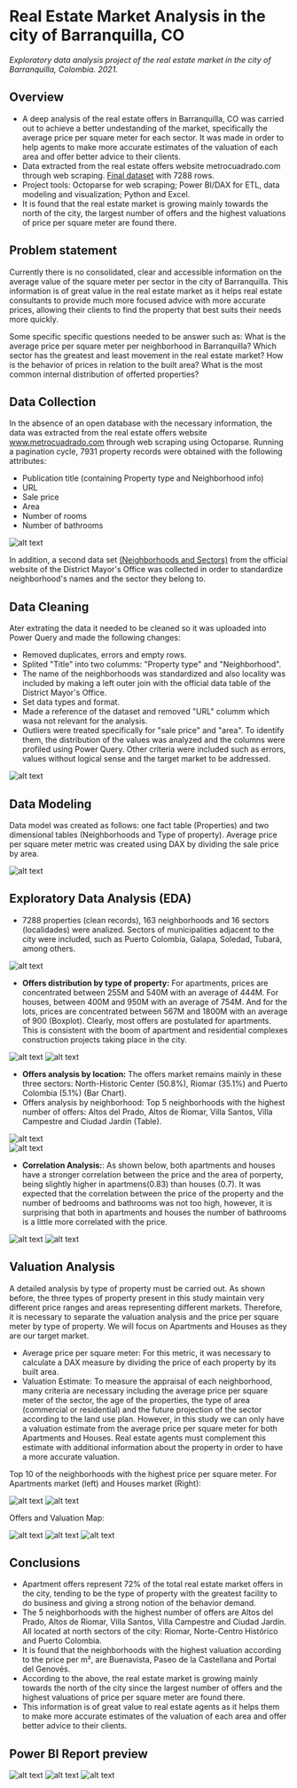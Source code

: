 # Real Estate Market Analysis in the city of Barranquilla, CO
*Exploratory data analysis project of the real estate market in the city of Barranquilla, Colombia. 2021.*

## Overview
- A deep analysis of the real estate offers in Barranquilla, CO was carried out to achieve a better undestanding of the market, specifically the average price per square meter for each sector. It was made in order to help agents to make more accurate estimates of the valuation of each area and offer better advice to their clients. 
- Data extracted from the real estate offers website metrocuadrado.com through web scraping. [Final dataset][cleandataset] with 7288 rows.
- Project tools: Octoparse for web scraping; Power BI/DAX for ETL, data modeling and visualization; Python and Excel.
- It is found that the real estate market is growing mainly towards the north of the city, the largest number of offers and the highest valuations of price per square meter are found there.

## Problem statement
Currently there is no consolidated, clear and accessible information on the average value of the square meter per sector in the city of Barranquilla. This information is of great value in the real estate market as it helps real estate consultants to provide much more focused advice with more accurate prices, allowing their clients to find the property that best suits their needs more quickly.

Some specific specific questions needed to be answer such as: What is the average price per square meter per neighborhood in Barranquilla? Which sector has the greatest and least movement in the real estate market? How is the behavior of prices in relation to the built area? What is the most common internal distribution of offerted properties?

## Data Collection
In the absence of an open database with the necessary information, the data was extracted from the real estate offers website www.metrocuadrado.com through web scraping using Octoparse. Running a pagination cycle, 7931 property records were obtained with the following attributes:
- Publication title (containing Property type and Neighborhood info)
- URL
- Sale price
- Area
- Number of rooms
- Number of bathrooms

![alt text](https://github.com/caestradaa/real_estate_daproj/blob/main/Images/Raw_dataset.png "Raw data preview")

In addition, a second data set [(Neighborhoods and Sectors)][auxdataset] from the official website of the District Mayor's Office was collected in order to standardize neighborhood's names and the sector they belong to.

## Data Cleaning
Ater extrating the data it needed to be cleaned so it was uploaded into Power Query and made the following changes:
- Removed duplicates, errors and empty rows.
- Splited "Title" into two columms: "Property type" and "Neighborhood".
- The name of the neighborhoods was standardized and also locality was included by making a left outer join with the official data table of the District Mayor's Office.
- Set data types and format.
- Made a reference of the dataset and removed "URL" columm which wasa not relevant for the analysis.
- Outliers were treated specifically for "sale price" and "area". To identify them, the distribution of the values was analyzed and the columns were profiled using Power Query. Other criteria were included such as errors, values without logical sense and the target market to be addressed.

![alt text](https://github.com/caestradaa/real_estate_daproj/blob/main/Images/Final_dataset%20(fact_table)_nm.png "Clean data preview")

## Data Modeling
Data model was created as follows: one fact table (Properties) and two dimensional tables (Neighborhoods and Type of property).
Average price per square meter metric was created using DAX by dividing the sale price by area.

![alt text](https://github.com/caestradaa/real_estate_daproj/blob/main/Images/Data_model.png "Data model")

## Exploratory Data Analysis (EDA)
- 7288 properties (clean records), 163 neighborhoods and 16 sectors (localidades) were analized. Sectors of municipalities adjacent to the city were included, such as Puerto Colombia, Galapa, Soledad, Tubará, among others.

![alt text](https://github.com/caestradaa/real_estate_daproj/blob/main/Images/GEneral_Count.jpg "Count")

- **Offers distribution by type of property:** For apartments, prices are concentrated between 255M and 540M with an average of 444M. For houses, between 400M and 950M with an average of 754M. And for the lots, prices are concentrated between 567M and 1800M with an average of 900 (Boxplot). Clearly, most offers are postulated for apartments. This is consistent with the boom of apartment and residential complexes construction projects taking place in the city.

![alt text](https://github.com/caestradaa/real_estate_daproj/blob/main/Images/DonutChart%20-%20Category%20analysis%202.png "Donut Chart: Analysis by Type of Property")
![alt text](https://github.com/caestradaa/real_estate_daproj/blob/main/Images/Boxplot_by_category.jpg "Boxplot: Distribution of offers by type of property")  

- **Offers analysis by location:** The offers market remains mainly in these three sectors: North-Historic Center (50.8%), Riomar (35.1%) and Puerto Colombia (5.1%) (Bar Chart).
- Offers analysis by neighborhood: Top 5 neighborhoods with the highest number of offers: Altos del Prado, Altos de Riomar, Villa Santos, Villa Campestre and Ciudad Jardín (Table).

![alt text](https://github.com/caestradaa/real_estate_daproj/blob/main/Images/Barchart_Offers_by_Location.jpg "Barchart: Offers by Sector")  
![alt text](https://github.com/caestradaa/real_estate_daproj/blob/main/Images/Table%20price%20per%20m2%20-%20offers.jpg "Table: Top 5")  

- **Correlation Analysis:**: As shown below, both apartments and houses have a stronger correlation between the price and the area of porperty, being slightly higher in apartmens(0.83) than houses (0.7). It was expected that the correlation between the price of the property and the number of bedrooms and bathrooms was not too high, however, it is surprising that both in apartments and houses the number of bathrooms is a little more correlated with the price. 

![alt text](https://github.com/caestradaa/real_estate_daproj/blob/main/Images/Corelation%20chart%20-%20Apartments.png "Correlation chart - Apartments")
![alt text](https://github.com/caestradaa/real_estate_daproj/blob/main/Images/Corelation%20chart%20-%20Houses.png "Correlation chart - Houses")


## Valuation Analysis
A detailed analysis by type of property must be carried out. As shown before, the three types of property present in this study maintain very different price ranges and areas representing different markets. Therefore, it is necessary to separate the valuation analysis and the price per square meter by type of property. We will focus on Apartments and Houses as they are our target market.
- Average price per square meter: For this metric, it was necessary to calculate a DAX measure by dividing the price of each property by its built area.
- Valuation Estimate: To measure the appraisal of each neighborhood, many criteria are necessary including the average price per square meter of the sector, the age of the properties, the type of area (commercial or residential) and the future projection of the sector according to the land use plan. However, in this study we can only have a valuation estimate from the average price per square meter for both Apartments and Houses. Real estate agents must complement this estimate with additional information about the property in order to have a more accurate valuation. 

Top 10 of the neighborhoods with the highest price per square meter. For Apartments market (left) and Houses market (Right):

![alt text](https://github.com/caestradaa/real_estate_daproj/blob/main/Images/Table_best_valuated_apartments.png "Best valuated neigh - apartments market")
![alt text](https://github.com/caestradaa/real_estate_daproj/blob/main/Images/Table_best_valuated_Houses.png "Best valuated Houses")

Offers and Valuation Map:

![alt text](https://github.com/caestradaa/real_estate_daproj/blob/main/Images/Map%20-%20price%20per%20square%20meter.jpg "Offers and Valuation Map")
![alt text](https://github.com/caestradaa/real_estate_daproj/blob/main/Images/Map%20-%20price%20per%20square%20meter%20%20-%20Leyends%201.jpg "Leyends:Price per square meter")
![alt text](https://github.com/caestradaa/real_estate_daproj/blob/main/Images/Map%20-%20price%20per%20square%20meter%20%20-%20Leyends%202.jpg "Leyends:Number of offers")

## Conclusions
- Apartment offers represent 72% of the total real estate market offers in the city, tending to be the type of property with the greatest facility to do business and giving a strong notion of the behavior demand. 
- The 5 neighborhoods with the highest number of offers are Altos del Prado, Altos de Riomar, Villa Santos, Villa Campestre and Ciudad Jardín. All located at north sectors of the city: Riomar, Norte-Centro Histórico and Puerto Colombia.
- It is found that the neighborhoods with the highest valuation according to the price per m², are Buenavista, Paseo de la Castellana and Portal del Genovés.
- According to the above, the real estate market is growing mainly towards the north of the city since the largest number of offers and the highest valuations of price per square meter are found there.
- This information is of great value to real estate agents as it helps them to make more accurate estimates of the valuation of each area and offer better advice to their clients.

## Power BI Report preview
![alt text](https://github.com/caestradaa/real_estate_daproj/blob/main/Power%20BI%20Report/1%20Dashboard%20-%20Exploratory%20Analysis.PNG "Pag1")
![alt text](https://github.com/caestradaa/real_estate_daproj/blob/main/Power%20BI%20Report/2%20Dashboard%20-%20Detailed%20Analysis%20-%20Apartments.PNG "Page2")
![alt text](https://github.com/caestradaa/real_estate_daproj/blob/main/Power%20BI%20Report/5%20Dashboard%20-%20Internal%20distribution.PNG "Page5")


[cleandataset]:https://github.com/caestradaa/real_estate_daproj/blob/main/Data%20source/Clean%20dataset%20-%20Properties%20for%20sale%20BAQ-COL.csv
[auxdataset]:https://github.com/caestradaa/real_estate_daproj/blob/main/Data%20source/Aux%20data%20-%20Neighborhoods%20and%20Sectors%20(District%20Mayor's%20Office).csv
<!---Para ocultar-->
